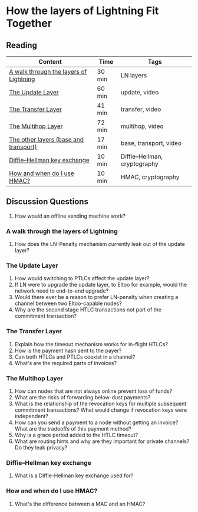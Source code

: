 # How the layers of Lightning Fit Together

## Reading

| Content                                                                                       | Time  | Tags                    |
|-----------------------------------------------------------------------------------------------|-------|-------------------------|
[A walk through the layers of Lightning](https://diyhpl.us/wiki/transcripts/scalingbitcoin/tel-aviv-2019/edgedevplusplus/lightning-network-layer-by-layer/) | 30 min | LN layers |
[The Update Layer](https://youtu.be/SoFlRCNdqDg) | 60 min | update, video |
[The Transfer Layer](https://youtu.be/CGE8I8L7BAc) | 41 min | transfer, video |
[The Multihop Layer](https://youtu.be/P7I-C0_sijg) | 72 min | multihop, video |
[The other layers (base and transport)](https://youtu.be/wyri7cc83kQ) | 17 min | base, transport, video |
[Diffie–Hellman key exchange](https://en.wikipedia.org/wiki/Diffie%E2%80%93Hellman_key_exchange) | 10 min | Diffie–Hellman, cryptography |
[How and when do I use HMAC?](https://security.stackexchange.com/questions/20129/how-and-when-do-i-use-hmac) | 10 min | HMAC, cryptography |

## Discussion Questions

1. How would an offline vending machine work?

### A walk through the layers of Lightning

1. How does the LN-Penalty mechanism currently leak out of the update layer?

### The Update Layer

1. How would switching to PTLCs affect the update layer?
1. If LN were to upgrade the update layer, to Eltoo for example, would the network need to end-to-end upgrade?
1. Would there ever be a reason to prefer LN-penalty when creating a channel between two Eltoo-capable nodes?
1. Why are the second stage HTLC transactions not part of the commitment transaction?

### The Transfer Layer

1. Explain how the timeout mechanism works for in-flight HTLCs?
1. How is the payment hash sent to the payer?
1. Can both HTLCs and PTLCs coexist in a channel?
1. What's are the required parts of invoices?

### The Multihop Layer

1. How can nodes that are not always online prevent loss of funds?
1. What are the risks of forwarding below-dust payments?
1. What is the relationship of the revocation keys for multiple subsequent commitment transactions? What would change if revocation keys were independent?
1. How can you send a payment to a node without getting an invoice? What are the tradeoffs of this payment method?
1. Why is a grace period added to the HTLC timeout?
1. What are routing hints and why are they important for private channels? Do they leak privacy?

<!-- ### The other layers (base and transport) -->

### Diffie–Hellman key exchange

1. What is a Diffie-Hellman key exchange used for?

### How and when do I use HMAC?

1. What's the difference between a MAC and an HMAC?



